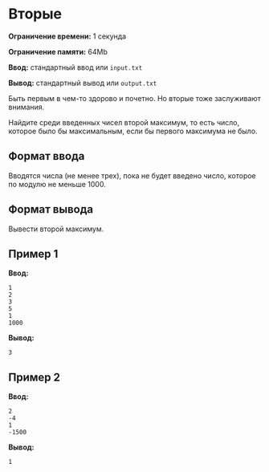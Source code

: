# Вторые

**Ограничение времени:** 1 секунда

**Ограничение памяти:** 64Mb

**Ввод:** стандартный ввод или `input.txt`

**Вывод:** стандартный вывод или `output.txt`

Быть первым в чем-то здорово и почетно. Но вторые тоже заслуживают внимания.

Найдите среди введенных чисел второй максимум, то есть число, которое было бы максимальным, если бы первого максимума не было.

## Формат ввода

Вводятся числа (не менее трех), пока не будет введено число, которое по модулю не меньше 1000.

## Формат вывода

Вывести второй максимум.

## Пример 1

**Ввод:**
```
1
2
3
5
1
1000
```

**Вывод:**
```
3
```

## Пример 2

**Ввод:**
```
2
-4
1
-1500
```

**Вывод:**
```
1
```
